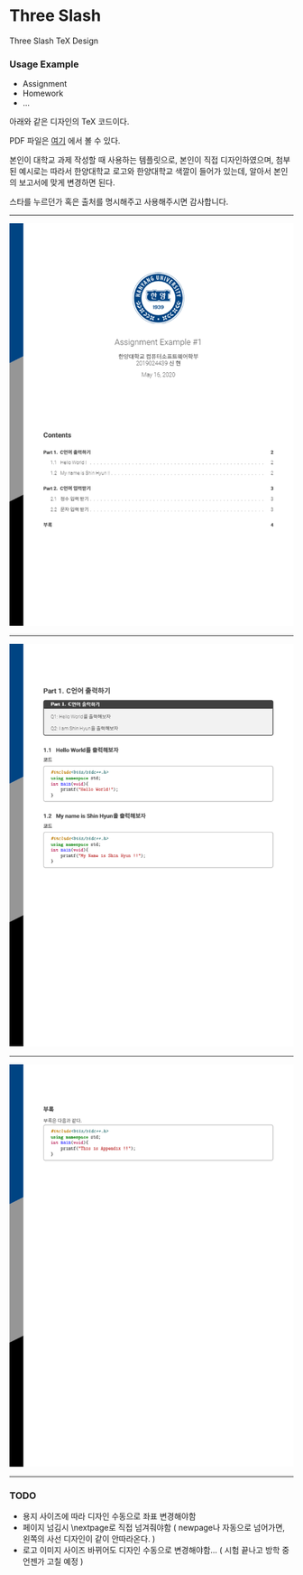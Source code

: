 # Three Slash 
Three Slash TeX Design 



### Usage Example

- Assignment 
- Homework
- ...





아래와 같은 디자인의 TeX 코드이다.

PDF 파일은 [여기](https://github.com/kyaryunha/TeX-Design-Three-Slash/blob/master/ThreeSlashTeXDesign/main.pdf) 에서 볼 수 있다.

본인이 대학교 과제 작성할 때 사용하는 템플릿으로, 본인이 직접 디자인하였으며, 첨부된 예시로는 따라서 한양대학교 로고와 한양대학교 색깔이 들어가 있는데, 알아서 본인의 보고서에 맞게 변경하면 된다.



스타를 누르던가 혹은 출처를 명시해주고 사용해주시면 감사합니다. 





----------------------------------

![0](./example/0.png)

-------------------------------------

![1](./example/1.png)

------------------------------------------------

![2](./example/2.png)

------------------------------------------



### TODO

- 용지 사이즈에 따라 디자인 수동으로 좌표 변경해야함
- 페이지 넘김시 \nextpage로 직접 넘겨줘야함 ( newpage나 자동으로 넘어가면, 왼쪽의 사선 디자인이 같이 안따라온다. )
- 로고 이미지 사이즈 바뀌어도 디자인 수동으로 변경해야함... ( 시험 끝나고 방학 중 언젠가 고칠 예정 ) 
